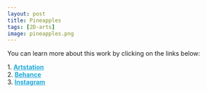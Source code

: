 ```yaml
---
layout: post 
title: Pineapples
tags: [2D-arts]
image: pineapples.png
---
```


<!--more-->

You can learn more about this work by clicking on the links below: <br/>

<div>
	1.
    <a href="https://www.artstation.com/artwork/aRZ9BJ" target="_blank" style="font-weight: bold; color: #1CAAD9;">Artstation</a><br/>
	2.
	<a href="https://www.behance.net/gallery/84998897/Pineapples" target="_blank" style="font-weight: bold; color: #1CAAD9;">Behance</a><br/>	
	3.
	<a href="https://www.instagram.com/p/CCaqYLRh4ca/" target="_blank" style="font-weight: bold; color: #1CAAD9;">Instagram</a><br/>	
</div>
